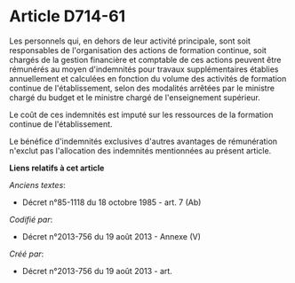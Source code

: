 # Article D714-61

Les personnels qui, en dehors de leur activité principale, sont soit responsables de l'organisation des actions de formation
continue, soit chargés de la gestion financière et comptable de ces actions peuvent être rémunérés au moyen d'indemnités pour
travaux supplémentaires établies annuellement et calculées en fonction du volume des activités de formation continue de
l'établissement, selon des modalités arrêtées par le ministre chargé du budget et le ministre chargé de l'enseignement
supérieur.

Le coût de ces indemnités est imputé sur les ressources de la formation continue de l'établissement.

Le bénéfice d'indemnités exclusives d'autres avantages de rémunération n'exclut pas l'allocation des indemnités mentionnées
au présent article.

**Liens relatifs à cet article**

_Anciens textes_:

  - Décret n°85-1118 du 18 octobre 1985 - art. 7 (Ab)

_Codifié par_:

  - Décret n°2013-756 du 19 août 2013 -  Annexe (V)

_Créé par_:

  - Décret n°2013-756 du 19 août 2013 - art.
